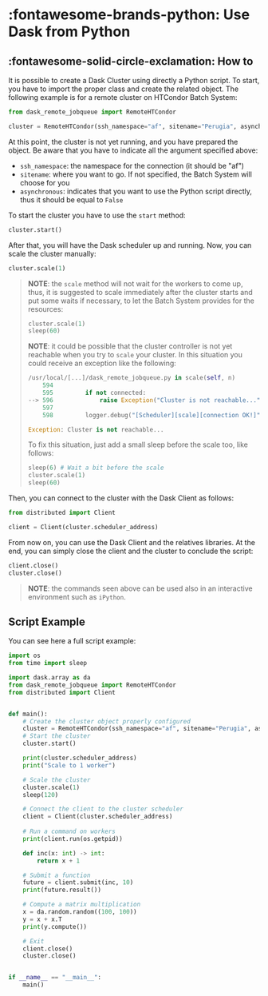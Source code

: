 <!--
 Copyright 2021 dciangot
 
 Licensed under the Apache License, Version 2.0 (the "License");
 you may not use this file except in compliance with the License.
 You may obtain a copy of the License at
 
     http://www.apache.org/licenses/LICENSE-2.0
 
 Unless required by applicable law or agreed to in writing, software
 distributed under the License is distributed on an "AS IS" BASIS,
 WITHOUT WARRANTIES OR CONDITIONS OF ANY KIND, either express or implied.
 See the License for the specific language governing permissions and
 limitations under the License.
-->

# :fontawesome-brands-python: Use Dask from Python

## :fontawesome-solid-circle-exclamation: How to

It is possible to create a Dask Cluster using directly a Python script. To start,
you have to import the proper class and create the related object. The following example
is for a remote cluster on HTCondor Batch System:

```python
from dask_remote_jobqueue import RemoteHTCondor

cluster = RemoteHTCondor(ssh_namespace="af", sitename="Perugia", asynchronous=False)
```

At this point, the cluster is not yet running, and you have prepared the object.
Be aware that you have to indicate all the argument specified above:

* `ssh_namespace`: the namespace for the connection (it should be "af")
* `sitename`: where you want to go. If not specified, the Batch System will choose for you
* `asynchronous`: indicates that you want to use the Python script directly, thus it should be equal to `False`

To start the cluster you have to use the `start` method:

```python
cluster.start()
```

After that, you will have the Dask scheduler up and running. Now, you can scale the cluster manually:

```python
cluster.scale(1)
```

> **NOTE**: the `scale` method will not wait for the workers to come up, thus, it is suggested to
> scale immediately after the cluster starts and put some waits if necessary, to let the Batch
> System provides for the resources:
>
> ```python
> cluster.scale(1)
> sleep(60)
> ```
>
> **NOTE**: it could be possible that the cluster controller is not yet reachable when you
> try to `scale` your cluster. In this situation you could receive an exception like the following:
>
> ```python
> /usr/local/[...]/dask_remote_jobqueue.py in scale(self, n)
>     594 
>     595         if not connected:
> --> 596             raise Exception("Cluster is not reachable...")
>     597 
>     598         logger.debug("[Scheduler][scale][connection OK!]")
>
> Exception: Cluster is not reachable...
> ```
>
> To fix this situation, just add a small sleep before the scale too, like follows:
>
> ```python
> sleep(6) # Wait a bit before the scale
> cluster.scale(1)
> sleep(60)
> ```

Then, you can connect to the cluster with the Dask Client as follows:

```python
from distributed import Client

client = Client(cluster.scheduler_address)
```

From now on, you can use the Dask Client and the relatives libraries. At the end,
you can simply close the client and the cluster to conclude the script:

```python
client.close()
cluster.close()
```

> **NOTE**: the commands seen above can be used also in an interactive environment
> such as `iPython`.

## Script Example

You can see here a full script example:

```python
import os
from time import sleep

import dask.array as da
from dask_remote_jobqueue import RemoteHTCondor
from distributed import Client


def main():
    # Create the cluster object properly configured
    cluster = RemoteHTCondor(ssh_namespace="af", sitename="Perugia", asynchronous=False)
    # Start the cluster
    cluster.start()

    print(cluster.scheduler_address)
    print("Scale to 1 worker")

    # Scale the cluster
    cluster.scale(1)
    sleep(120)

    # Connect the client to the cluster scheduler
    client = Client(cluster.scheduler_address)
    
    # Run a command on workers
    print(client.run(os.getpid))

    def inc(x: int) -> int:
        return x + 1

    # Submit a function
    future = client.submit(inc, 10)
    print(future.result())

    # Compute a matrix multiplication
    x = da.random.random((100, 100))
    y = x + x.T
    print(y.compute())

    # Exit
    client.close()
    cluster.close()


if __name__ == "__main__":
    main()
```
